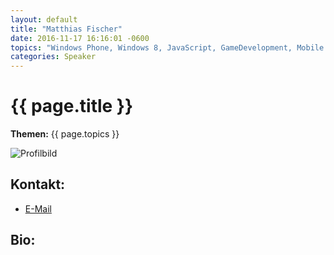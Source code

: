 ```yaml
---
layout: default
title: "Matthias Fischer"
date: 2016-11-17 16:16:01 -0600
topics: "Windows Phone, Windows 8, JavaScript, GameDevelopment, Mobile Anwendungen, Web Anwendungen"
categories: Speaker
---
```


# {{ page.title }}

**Themen:** {{ page.topics }}

![Profilbild](/assets/img/speakers/dummy.jpg)

## Kontakt:
- [E-Mail](mailto:matthias@dotnetautor.de)

## Bio:

